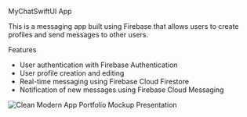 MyChatSwiftUI App

This is a messaging app built using Firebase that allows users to create profiles and send messages to other users.

Features

* User authentication with Firebase Authentication
* User profile creation and editing
* Real-time messaging using Firebase Cloud Firestore
* Notification of new messages using Firebase Cloud Messaging



![Clean Modern App Portfolio Mockup Presentation](https://github.com/yigitkarakurt/MyChatSwiftUI-Firebase/assets/73107549/afb88fd8-8dd4-4a22-bfb2-fcc6c2d96fe5)

